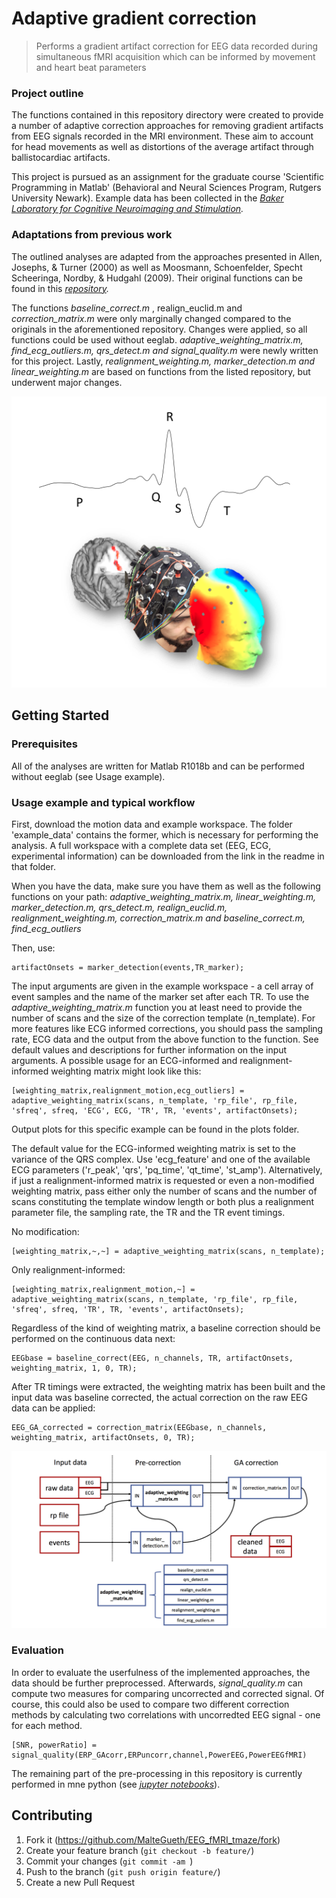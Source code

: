 # Adaptive gradient correction
> Performs a gradient artifact correction for EEG data recorded during simultaneous fMRI acquisition which can be informed by movement and heart beat parameters

### Project outline

The functions contained in this repository directory were created to provide a number of adaptive correction approaches
for removing gradient artifacts from EEG signals recorded in the MRI environment. These aim to account
for head movements as well as distortions of the average artifact through ballistocardiac artifacts.

This project is pursued as an assignment for the graduate course 'Scientific Programming in Matlab' (Behavioral
and Neural Sciences Program, Rutgers University Newark). Example data has been collected in the _[Baker Laboratory
for Cognitive Neuroimaging and Stimulation][lap_page]._

### Adaptations from previous work

The outlined analyses are adapted from the approaches presented in Allen, Josephs, & Turner (2000) as well as 
Moosmann, Schoenfelder, Specht Scheeringa, Nordby, & Hudgahl (2009). Their original functions can be found in
this _[repository][bergen_toolbox]._ 

The functions _baseline_correct.m_ , realign_euclid.m and _correction_matrix.m_ were only marginally changed compared to the originals in the aforementioned repository. Changes were applied, so all functions could be used without eeglab. _adaptive_weighting_matrix.m, find_ecg_outliers.m, qrs_detect.m and signal_quality.m_ were newly written for this project. Lastly, _realignment_weighting.m, marker_detection.m and linear_weighting.m_ are based on functions from the listed repository, but underwent major changes.

![](logo.png)

## Getting Started

### Prerequisites

All of the analyses are written for Matlab R1018b and can be performed without eeglab (see Usage example). 

### Usage example and typical workflow

First, download the motion data and example workspace. The folder 'example_data' contains the former, which is necessary for performing the analysis. A full workspace with a complete data set (EEG, ECG, experimental information) can be downloaded from the link in the readme in that folder.

When you have the data, make sure you have them as well as the following functions on your path: _adaptive_weighting_matrix.m, linear_weighting.m, marker_detection.m, qrs_detect.m, realign_euclid.m, realignment_weighting.m, correction_matrix.m and baseline_correct.m, find_ecg_outliers_

Then, use:

```
artifactOnsets = marker_detection(events,TR_marker);
```

The input arguments are given in the example workspace - a cell array of event samples and the name of the marker set after each TR. To use the _adaptive_weighting_matrix.m_ function you at least need to provide the number of scans and the size of the correction template (n_template). For more features like ECG informed corrections, you should pass the sampling rate, ECG data and the output from the above function to the function. See default values and descriptions for further information on the input arguments. A possible usage for an ECG-informed and realignment-informed weighting matrix might look like this:

```
[weighting_matrix,realignment_motion,ecg_outliers] = adaptive_weighting_matrix(scans, n_template, 'rp_file', rp_file, 'sfreq', sfreq, 'ECG', ECG, 'TR', TR, 'events', artifactOnsets);
```
Output plots for this specific example can be found in the plots folder.

The default value for the ECG-informed weighting matrix is set to the variance of the QRS complex. Use 'ecg_feature' and one of the available ECG parameters ('r_peak', 'qrs', 'pq_time', 'qt_time', 'st_amp').
Alternatively, if just a realignment-informed matrix is requested or even a non-modified weighting matrix, pass either only the number of scans and the number of scans constituting the template window length or both plus a realignment parameter file, the sampling rate, the TR and the TR event timings.

No modification:

```
[weighting_matrix,~,~] = adaptive_weighting_matrix(scans, n_template);
```

Only realignment-informed:

```
[weighting_matrix,realignment_motion,~] = adaptive_weighting_matrix(scans, n_template, 'rp_file', rp_file, 'sfreq', sfreq, 'TR', TR, 'events', artifactOnsets);
```

Regardless of the kind of weighting matrix, a baseline correction should be performed on the continuous data next:

```
EEGbase = baseline_correct(EEG, n_channels, TR, artifactOnsets, weighting_matrix, 1, 0, TR);
```

After TR timings were extracted, the weighting matrix has been built and the input data was baseline corrected, the actual correction on the raw EEG data can be applied:

```
EEG_GA_corrected = correction_matrix(EEGbase, n_channels, weighting_matrix, artifactOnsets, 0, TR);
```

![](workflow.png)

### Evaluation

In order to evaluate the userfulness of the implemented approaches, the data should be further preprocessed. Afterwards, _signal_quality.m_ can compute two measures for comparing uncorrected and corrected signal. Of course, this could also be used to compare two different correction methods by calculating two correlations with uncorredted EEG signal - one for each method.

```
[SNR, powerRatio] = signal_quality(ERP_GAcorr,ERPuncorr,channel,PowerEEG,PowerEEGfMRI)
```

The remaining part of the pre-processing in this repository is currently performed in mne python (see _[jupyter notebooks][jp]_).

## Contributing

1. Fork it (<https://github.com/MalteGueth/EEG_fMRI_tmaze/fork>)
2. Create your feature branch (`git checkout -b feature/`)
3. Commit your changes (`git commit -am `)
4. Push to the branch (`git push origin feature/`)
5. Create a new Pull Request

<!-- Markdown -->
[bergen_toolbox]: https://github.com/jnvandermeer/BergenToolboxModified
[lap_page]: http://neurostimlab.com
[jp]: https://github.com/MalteGueth/EEG_fMRI_tmaze/tree/master/preprocessing
